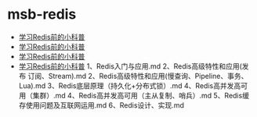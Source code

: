 # msb-redis

- [学习Redis前的小科普](常用组件/Redis/科普/)
- [学习Redis前的小科普](常用组件/Redis/科普/)
- [学习Redis前的小科普](常用组件/Redis/科普/)
- [学习Redis前的小科普](常用组件/Redis/科普/)
1、Redis入门与应用.md
2、Redis高级特性和应用(发布 订阅、Stream).md
2、Redis高级特性和应用(慢查询、Pipeline、事务、Lua).md
3、Redis底层原理（持久化+分布式锁）.md
4、Redis高并发高可用（集群）.md
4、Redis高并发高可用（主从复制、哨兵）.md
5、Redis缓存使用问题及互联网运用.md
6、Redis设计、实现.md